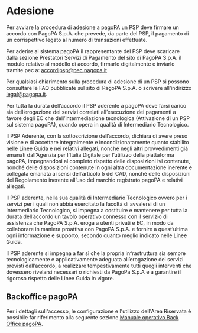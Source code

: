 # Adesione

Per avviare la procedura di adesione a pagoPA un PSP deve firmare un accordo con PagoPA S.p.A. che prevede, da parte del PSP, il pagamento di un corrispettivo legato al numero di transazioni effettuate.

Per aderire al sistema pagoPA il rappresentante del PSP deve scaricare dalla sezione Prestatori Servizi di Pagamento del sito di PagoPA S.p.A. il modulo relativo al modello di accordo, firmarlo digitalmente e inviarlo tramite pec a: [accordipsp@pec.pagopa.it](mailto:accordipsp@pec.pagopa.it)

Per qualsiasi chiarimento sulla procedura di adesione di un PSP si possono consultare le FAQ pubblicate sul sito di PagoPA S.p.A. o scrivere all’indirizzo [legal@pagopa.it](mailto:legal@pagopa.it).

Per tutta la durata dell’accordo il PSP aderente a pagoPA deve farsi carico sia dell’erogazione dei servizi correlati all’esecuzione dei pagamenti a favore degli EC che dell’intermediazione tecnologica (Attivazione di un PSP sul sistema pagoPA), quando opera in qualità di Intermediario Tecnologico.

Il PSP Aderente, con la sottoscrizione dell’accordo, dichiara di avere preso visione e di accettare integralmente e incondizionatamente quanto stabilito nelle Linee Guida e nei relativi allegati, nonché negli altri provvedimenti già emanati dall’Agenzia per l’Italia Digitale per l’utilizzo della piattaforma pagoPA, impegnandosi al completo rispetto delle disposizioni ivi contenute, nonché delle disposizioni contenute in ogni altra documentazione inerente e collegata emanata ai sensi dell’articolo 5 del CAD, nonché delle disposizioni del Regolamento inerente all’uso del marchio registrato pagoPA e relativi allegati.

Il PSP aderente, nella sua qualità di Intermediario Tecnologico ovvero per i servizi per i quali non abbia esercitato la facoltà di avvalersi di un Intermediario Tecnologico, si impegna a costituire e mantenere per tutta la durata dell’accordo un tavolo operativo connesso con il servizio di assistenza che PagoPA S.p.A. eroga a utenti privati e EC, in modo da collaborare in maniera proattiva con PagoPA S.p.A. e fornire a quest’ultima ogni informazione e supporto, secondo quanto meglio indicato nelle Linee Guida.

Il PSP aderente si impegna a far sì che la propria infrastruttura sia sempre tecnologicamente e applicativamente adeguata all’erogazione dei servizi previsti dall’accordo, a realizzare tempestivamente tutti quegli interventi che dovessero rivelarsi necessari o richiesti da PagoPa S.p.A e a garantire il rigoroso rispetto delle Linee Guida in vigore.

## Backoffice pagoPA

Per i dettagli sull'accesso, le configurazione e l'utilizzo dell'Area Riservata è possibile far riferimento alla seguente sezione  [Manuale operativo Back Office pagoPA](broken-reference).
